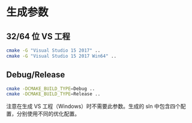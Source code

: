# 生成参数

## 32/64 位 VS 工程

``` bash
cmake -G "Visual Studio 15 2017" ..
cmake -G "Visual Studio 15 2017 Win64" ..
```

## Debug/Release

``` bash
cmake -DCMAKE_BUILD_TYPE=Debug ..
cmake -DCMAKE_BUILD_TYPE=Release ..
```

注意在生成 VS 工程（Windows）时不需要此参数。生成的 sln 中包含四个配置，分别使用不同的优化配置。
